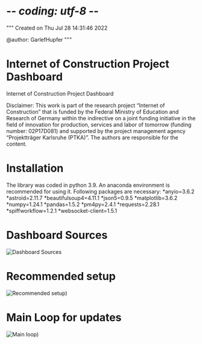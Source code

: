 # -*- coding: utf-8 -*-
"""
Created on Thu Jul 28 14:31:46 2022

@author: GarlefHupfer
"""

# Internet of Construction Project Dashboard
Internet of Construction Project Dashboard

Disclaimer: This work is part of the research project “Internet of Construction” that is funded by the Federal Ministry of Education and Research of Germany within the indirective on a joint funding initiative in the field of innovation for production, services and labor of tomorrow (funding number: 02P17D081) and supported by the project management agency “Projektträger Karlsruhe (PTKA)”. The authors are responsible for the content.

# Installation
The library was coded in python 3.9. An anaconda environment is recommended for using it. Following packages are necessary:
*anyio=3.6.2
*astroid=2.11.7
*beautifulsoup4=4.11.1
*json5=0.9.5
*matplotlib=3.6.2
*numpy=1.24.1
*pandas=1.5.2
*pm4py=2.4.1
*requests=2.28.1
*spiffworkflow=1.2.1
*websocket-client=1.5.1

# Dashboard Sources
![Dashboard Sources](https://private-user-images.githubusercontent.com/90630691/250031509-9ef90bf3-4c64-4236-ae87-80d48114ac7a.jpg?jwt=eyJhbGciOiJIUzI1NiIsInR5cCI6IkpXVCJ9.eyJrZXkiOiJrZXkxIiwiZXhwIjoxNjg4MTEyMzU2LCJuYmYiOjE2ODgxMTIwNTYsInBhdGgiOiIvOTA2MzA2OTEvMjUwMDMxNTA5LTllZjkwYmYzLTRjNjQtNDIzNi1hZTg3LTgwZDQ4MTE0YWM3YS5qcGc_WC1BbXotQWxnb3JpdGhtPUFXUzQtSE1BQy1TSEEyNTYmWC1BbXotQ3JlZGVudGlhbD1BS0lBSVdOSllBWDRDU1ZFSDUzQSUyRjIwMjMwNjMwJTJGdXMtZWFzdC0xJTJGczMlMkZhd3M0X3JlcXVlc3QmWC1BbXotRGF0ZT0yMDIzMDYzMFQwODAwNTZaJlgtQW16LUV4cGlyZXM9MzAwJlgtQW16LVNpZ25hdHVyZT1kN2VjZmNlMGI1MDBlN2JkZTRkZGQyZjMyYjE2N2JmZTgwNjc0YjM1OTFhZWM0ZTNkM2NiOGVlNWM5MzE1YjhlJlgtQW16LVNpZ25lZEhlYWRlcnM9aG9zdCZhY3Rvcl9pZD0wJmtleV9pZD0wJnJlcG9faWQ9MCJ9.ceaqhKkk4UB6nsVkX9OqwEcWficJEUWiPKzIUcV-4SA)

# Recommended setup
![Recommended setup](https://private-user-images.githubusercontent.com/90630691/250031523-94971929-80ed-4d57-b690-edfdba39b7eb.jpg?jwt=eyJhbGciOiJIUzI1NiIsInR5cCI6IkpXVCJ9.eyJrZXkiOiJrZXkxIiwiZXhwIjoxNjg4MTEyMzU2LCJuYmYiOjE2ODgxMTIwNTYsInBhdGgiOiIvOTA2MzA2OTEvMjUwMDMxNTIzLTk0OTcxOTI5LTgwZWQtNGQ1Ny1iNjkwLWVkZmRiYTM5YjdlYi5qcGc_WC1BbXotQWxnb3JpdGhtPUFXUzQtSE1BQy1TSEEyNTYmWC1BbXotQ3JlZGVudGlhbD1BS0lBSVdOSllBWDRDU1ZFSDUzQSUyRjIwMjMwNjMwJTJGdXMtZWFzdC0xJTJGczMlMkZhd3M0X3JlcXVlc3QmWC1BbXotRGF0ZT0yMDIzMDYzMFQwODAwNTZaJlgtQW16LUV4cGlyZXM9MzAwJlgtQW16LVNpZ25hdHVyZT04ZjRmNzE4MjRhMWE1NmZkNzU1ZDQ3NzBkMmY3NjM0ZDM1MDk5NzY5M2I2MjY1N2UzNmQ1OWJhZDg2MTIyYzZkJlgtQW16LVNpZ25lZEhlYWRlcnM9aG9zdCZhY3Rvcl9pZD0wJmtleV9pZD0wJnJlcG9faWQ9MCJ9.AsXxkyhXmzjpPESd1klibqH1EahANlqgsBiKMLFgCME))

# Main Loop for updates
![Main loop](https://private-user-images.githubusercontent.com/90630691/250031519-fe62c3b1-ecb2-4561-b2a3-3c89ec3875c1.jpg?jwt=eyJhbGciOiJIUzI1NiIsInR5cCI6IkpXVCJ9.eyJrZXkiOiJrZXkxIiwiZXhwIjoxNjg4MTEyMzU2LCJuYmYiOjE2ODgxMTIwNTYsInBhdGgiOiIvOTA2MzA2OTEvMjUwMDMxNTE5LWZlNjJjM2IxLWVjYjItNDU2MS1iMmEzLTNjODllYzM4NzVjMS5qcGc_WC1BbXotQWxnb3JpdGhtPUFXUzQtSE1BQy1TSEEyNTYmWC1BbXotQ3JlZGVudGlhbD1BS0lBSVdOSllBWDRDU1ZFSDUzQSUyRjIwMjMwNjMwJTJGdXMtZWFzdC0xJTJGczMlMkZhd3M0X3JlcXVlc3QmWC1BbXotRGF0ZT0yMDIzMDYzMFQwODAwNTZaJlgtQW16LUV4cGlyZXM9MzAwJlgtQW16LVNpZ25hdHVyZT00ZWU1YjkyODgwZDgyYjI1NTJmMzU1MTkwMGM5Yjc0MjEwMmQwODJlM2ZhNTJmODY0MzcxOTYwMTMxMGY0YTVjJlgtQW16LVNpZ25lZEhlYWRlcnM9aG9zdCZhY3Rvcl9pZD0wJmtleV9pZD0wJnJlcG9faWQ9MCJ9.AlPb4EoAvHW-nxXW6Z0UJALUPTp5EQpeeJK0eUyHjI4))